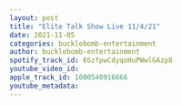 ```yaml
---
layout: post
title: "Elite Talk Show Live 11/4/21"
date: 2021-11-05
categories: bucklebomb-entertainment
author: bucklebomb-entertainment
spotify_track_id: 6SzfpwCdyqoHuPWwlGAzp8
youtube_video_id: 
apple_track_id: 1000540916666
youtube_metadata: 
---
```

